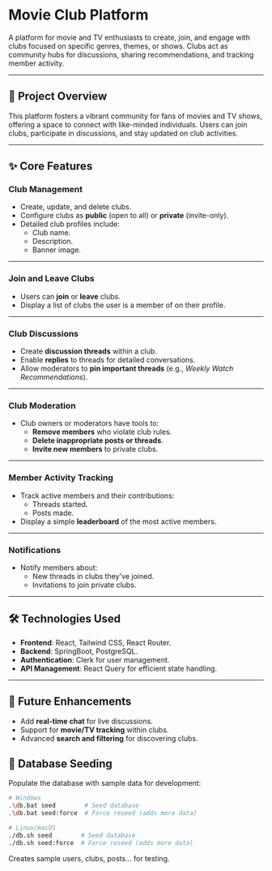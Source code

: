 # Movie Club Platform

A platform for movie and TV enthusiasts to create, join, and engage with clubs focused on specific genres, themes, or shows. Clubs act as community hubs for discussions, sharing recommendations, and tracking member activity.

---

## 🚀 Project Overview

This platform fosters a vibrant community for fans of movies and TV shows, offering a space to connect with like-minded individuals. Users can join clubs, participate in discussions, and stay updated on club activities.

---

## ✨ Core Features

### **Club Management**

- Create, update, and delete clubs.
- Configure clubs as **public** (open to all) or **private** (invite-only).
- Detailed club profiles include:
  - Club name.
  - Description.
  - Banner image.

---

### **Join and Leave Clubs**

- Users can **join** or **leave** clubs.
- Display a list of clubs the user is a member of on their profile.

---

### **Club Discussions**

- Create **discussion threads** within a club.
- Enable **replies** to threads for detailed conversations.
- Allow moderators to **pin important threads** (e.g., _Weekly Watch Recommendations_).

---

### **Club Moderation**

- Club owners or moderators have tools to:
  - **Remove members** who violate club rules.
  - **Delete inappropriate posts or threads**.
  - **Invite new members** to private clubs.

---

### **Member Activity Tracking**

- Track active members and their contributions:
  - Threads started.
  - Posts made.
- Display a simple **leaderboard** of the most active members.

---

### **Notifications**

- Notify members about:
  - New threads in clubs they've joined.
  - Invitations to join private clubs.

---

## 🛠️ Technologies Used

- **Frontend**: React, Tailwind CSS, React Router.
- **Backend**: SpringBoot, PostgreSQL.
- **Authentication**: Clerk for user management.
- **API Management**: React Query for efficient state handling.

---

## 🚧 Future Enhancements

- Add **real-time chat** for live discussions.
- Support for **movie/TV tracking** within clubs.
- Advanced **search and filtering** for discovering clubs.

## 💾 Database Seeding

Populate the database with sample data for development:

```bash
# Windows
.\db.bat seed        # Seed database
.\db.bat seed:force  # Force reseed (adds more data)

# Linux/macOS
./db.sh seed        # Seed database
./db.sh seed:force  # Force reseed (adds more data)
```

Creates sample users, clubs, posts... for testing.
